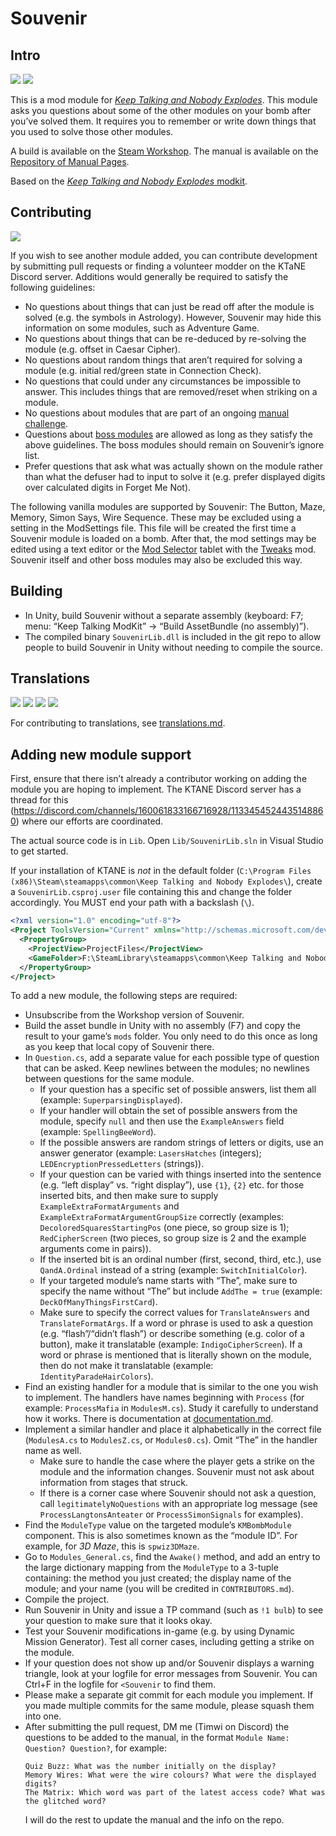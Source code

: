 # Souvenir

## Intro

[![](https://img.shields.io/badge/dynamic/json?url=https%3A%2F%2Fraw.githubusercontent.com%2FTimwi%2FKtaneSouvenir%2Fmaster%2Fdata.json&query=%24.questionsCount&label=Questions&color=green)](/Lib/Question.cs)
[![](https://img.shields.io/badge/dynamic/json?url=https%3A%2F%2Fraw.githubusercontent.com%2FTimwi%2FKtaneSouvenir%2Fmaster%2Fdata.json&query=%24.modulesCount&label=Modules%20Supported&color=green)](/Lib/Modules_General.cs)

This is a mod module for [_Keep Talking and Nobody Explodes_](https://keeptalkinggame.com/). This module asks you questions about some of the other modules on your bomb after you’ve solved them. It requires you to remember or write down things that you used to solve those other modules.

A build is available on the [Steam Workshop](https://steamcommunity.com/sharedfiles/filedetails/?id=810934485).
The manual is available on the [Repository of Manual Pages](https://ktane.timwi.de/HTML/Souvenir.html).

Based on the [_Keep Talking and Nobody Explodes_ modkit](https://github.com/Qkrisi/ktanemodkit/).

## Contributing

[![](https://img.shields.io/badge/dynamic/json?url=https%3A%2F%2Fraw.githubusercontent.com%2FTimwi%2FKtaneSouvenir%2Fmaster%2Fdata.json&query=%24.contributorsCount&label=Contributors
)](/CONTRIBUTORS.md)

If you wish to see another module added, you can contribute development by submitting pull requests or finding a volunteer modder on the KTaNE Discord server. Additions would generally be required to satisfy the following guidelines:

* No questions about things that can just be read off after the module is solved (e.g. the symbols in Astrology). However, Souvenir may hide this information on some modules, such as Adventure Game.
* No questions about things that can be re-deduced by re-solving the module (e.g. offset in Caesar Cipher).
* No questions about random things that aren’t required for solving a module (e.g. initial red/green state in Connection Check).
* No questions that could under any circumstances be impossible to answer. This includes things that are removed/reset when striking on a module.
* No questions about modules that are part of an ongoing [manual challenge](https://ktane.timwi.de/More/Glossary.html#manual-challenge).
* Questions about [boss modules](https://ktane.timwi.de/More/Glossary.html#boss-module) are allowed as long as they satisfy the above guidelines. The boss modules should remain on Souvenir’s ignore list.
* Prefer questions that ask what was actually shown on the module rather than what the defuser had to input to solve it (e.g. prefer displayed digits over calculated digits in Forget Me Not).

The following vanilla modules are supported by Souvenir: The Button, Maze, Memory, Simon Says, Wire Sequence. These may be excluded using a setting in the ModSettings file. This file will be created the first time a Souvenir module is loaded on a bomb. After that, the mod settings may be edited using a text editor or the [Mod Selector](https://steamcommunity.com/sharedfiles/filedetails/?id=801400247) tablet with the [Tweaks](https://steamcommunity.com/sharedfiles/filedetails/?id=1366808675) mod. Souvenir itself and other boss modules may also be excluded this way.

## Building

- In Unity, build Souvenir without a separate assembly (keyboard: F7; menu: “Keep Talking ModKit” → “Build AssetBundle (no assembly)”).
- The compiled binary `SouvenirLib.dll` is included in the git repo to allow people to build Souvenir in Unity without needing to compile the source.

## Translations

[![](https://img.shields.io/badge/EN-100.00%25-red)](/Lib/Question.cs)
[![](https://img.shields.io/badge/dynamic/json?url=https%3A%2F%2Fraw.githubusercontent.com%2FTimwi%2FKtaneSouvenir%2Fmaster%2Fdata.json&query=%24.translationProgress.de&label=DE&color=red)](/Lib/TranslationDE.cs)
[![](https://img.shields.io/badge/dynamic/json?url=https%3A%2F%2Fraw.githubusercontent.com%2FTimwi%2FKtaneSouvenir%2Fmaster%2Fdata.json&query=%24.translationProgress.ja&label=JA&color=red)](/Lib/TranslationJA.cs)
[![](https://img.shields.io/badge/dynamic/json?url=https%3A%2F%2Fraw.githubusercontent.com%2FTimwi%2FKtaneSouvenir%2Fmaster%2Fdata.json&query=%24.translationProgress.ru&label=RU&color=red)](/Lib/TranslationRU.cs)

For contributing to translations, see [translations.md](translations.md).

## Adding new module support

First, ensure that there isn’t already a contributor working on adding the module you are hoping to implement. The KTANE Discord server has a thread for this (https://discord.com/channels/160061833166716928/1133454524435148860) where our efforts are coordinated.

The actual source code is in `Lib`. Open `Lib/SouvenirLib.sln` in Visual Studio to get started.

If your installation of KTANE is *not* in the default folder (`C:\Program Files (x86)\Steam\steamapps\common\Keep Talking and Nobody Explodes\`), create a `SouvenirLib.csproj.user` file containing this and change the folder accordingly. You MUST end your path with a backslash (`\`).

```xml
<?xml version="1.0" encoding="utf-8"?>
<Project ToolsVersion="Current" xmlns="http://schemas.microsoft.com/developer/msbuild/2003">
  <PropertyGroup>
    <ProjectView>ProjectFiles</ProjectView>
    <GameFolder>F:\SteamLibrary\steamapps\common\Keep Talking and Nobody Explodes\</GameFolder>
  </PropertyGroup>
</Project>
```

To add a new module, the following steps are required:

- Unsubscribe from the Workshop version of Souvenir.
- Build the asset bundle in Unity with no assembly (F7) and copy the result to your game’s `mods` folder. You only need to do this once as long as you keep that local copy of Souvenir there.
- In `Question.cs`, add a separate value for each possible type of question that can be asked. Keep newlines between the modules; no newlines between questions for the same module.
    - If your question has a specific set of possible answers, list them all (example: `SuperparsingDisplayed`).
    - If your handler will obtain the set of possible answers from the module, specify `null` and then use the `ExampleAnswers` field (example: `SpellingBeeWord`).
    - If the possible answers are random strings of letters or digits, use an answer generator (example: `LasersHatches` (integers); `LEDEncryptionPressedLetters` (strings)).
    - If your question can be varied with things inserted into the sentence (e.g. “left display” vs. “right display”), use `{1}`, `{2}` etc. for those inserted bits, and then make sure to supply `ExampleExtraFormatArguments` and `ExampleExtraFormatArgumentGroupSize` correctly (examples: `DecoloredSquaresStartingPos` (one piece, so group size is 1); `RedCipherScreen` (two pieces, so group size is 2 and the example arguments come in pairs)).
    - If the inserted bit is an ordinal number (first, second, third, etc.), use `QandA.Ordinal` instead of a string (example: `SwitchInitialColor`).
    - If your targeted module’s name starts with “The”, make sure to specify the name without “The” but include `AddThe = true` (example: `DeckOfManyThingsFirstCard`).
    - Make sure to specify the correct values for `TranslateAnswers` and `TranslateFormatArgs`. If a word or phrase is used to ask a question (e.g. “flash”/“didn’t flash”) or describe something (e.g. color of a button), make it translatable (example: `IndigoCipherScreen`). If a word or phrase is mentioned that is literally shown on the module, then do not make it translatable (example: `IdentityParadeHairColors`).
- Find an existing handler for a module that is similar to the one you wish to implement. The handlers have names beginning with `Process` (for example: `ProcessMafia` in `ModulesM.cs`). Study it carefully to understand how it works. There is documentation at [documentation.md](documentation.md).
- Implement a similar handler and place it alphabetically in the correct file (`ModulesA.cs` to `ModulesZ.cs`, or `Modules0.cs`). Omit “The” in the handler name as well.
    - Make sure to handle the case where the player gets a strike on the module and the information changes. Souvenir must not ask about information from stages that struck.
    - If there is a corner case where Souvenir should not ask a question, call `legitimatelyNoQuestions` with an appropriate log message (see `ProcessLangtonsAnteater` or `ProcessSimonSignals` for examples).
- Find the `ModuleType` value on the targeted module’s `KMBombModule` component. This is also sometimes known as the “module ID”. For example, for *3D Maze*, this is `spwiz3DMaze`.
- Go to `Modules_General.cs`, find the `Awake()` method, and add an entry to the large dictionary mapping from the `ModuleType` to a 3-tuple containing: the method you just created; the display name of the module; and your name (you will be credited in `CONTRIBUTORS.md`).
- Compile the project.
- Run Souvenir in Unity and issue a TP command (such as `!1 bulb`) to see your question to make sure that it looks okay.
- Test your Souvenir modifications in-game (e.g. by using Dynamic Mission Generator). Test all corner cases, including getting a strike on the module.
- If your question does not show up and/or Souvenir displays a warning triangle, look at your logfile for error messages from Souvenir. You can Ctrl+F in the logfile for `<Souvenir` to find them.
- Please make a separate git commit for each module you implement. If you made multiple commits for the same module, please squash them into one.
- After submitting the pull request, DM me (Timwi on Discord) the questions to be added to the manual, in the format `Module Name: Question? Question?`, for example:
    ```
    Quiz Buzz: What was the number initially on the display?
    Memory Wires: What were the wire colours? What were the displayed digits?
    The Matrix: Which word was part of the latest access code? What was the glitched word?
    ```
    I will do the rest to update the manual and the info on the repo.
